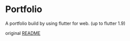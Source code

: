 # Portfolio
A portfolio build by using flutter for web. (up to flutter 1.9)

original [README](https://github.com/zubairehman/Portfolio-Demo)